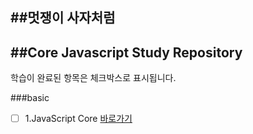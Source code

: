 ##멋쟁이 사자처럼
---
##Core Javascript Study Repository
---

학습이 완료된 항목은 체크박스로 표시됩니다.

###basic
- [ ] 1.JavaScript Core [바로가기](https://www.naver.com)
